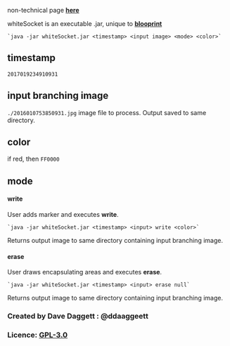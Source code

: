 non-technical page [**here**](https://github.com/blooprint/blooprint/wiki)

whiteSocket is an executable .jar, unique to [**blooprint**](https://github.com/blooprint/blooprint)

    `java -jar whiteSocket.jar <timestamp> <input image> <mode> <color>`

## timestamp
`2017019234910931`

## input branching image
`./2016010753850931.jpg` image file to process. Output saved to same directory.

## color
if red, then `FF0000`

## mode

#### write

User adds marker and executes **write**.

	`java -jar whiteSocket.jar <timestamp> <input> write <color>`

Returns output image to same directory containing input branching image.

#### erase

User draws encapsulating areas and executes **erase**.

	`java -jar whiteSocket.jar <timestamp> <input> erase null`
	
Returns output image to same directory containing input branching image.
    
### Created by Dave Daggett : @ddaaggeett

### Licence:	**[GPL-3.0](https://github.com/blooprint/blooprint-api/blob/master/LICENSE)**
